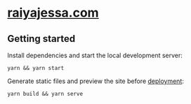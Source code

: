 # [raiyajessa.com](https://www.raiyajessa.com)

## Getting started
Install dependencies and start the local development server:
```
yarn && yarn start
```
Generate static files and preview the site before [deployment](https://www.gatsbyjs.com/docs/preparing-for-deployment):
```
yarn build && yarn serve
```
